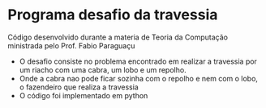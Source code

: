 # Programa desafio da travessia

Código desenvolvido durante a materia de Teoria da Computação ministrada pelo Prof. Fabio Paraguaçu

- O desafio consiste no problema encontrado em realizar a travessia por um riacho com uma cabra, um lobo e um repolho.
- Onde a cabra nao pode ficar sozinha com o repolho e nem com o lobo, o fazendeiro que realiza a travessia
- O código foi implementado em python
